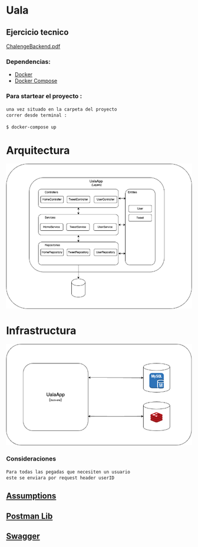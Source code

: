# Uala

## Ejercicio tecnico

[ChalengeBackend.pdf](Challenge%20Backend.pdf)

### Dependencias:

* [Docker](https://www.docker.com/)
* [Docker Compose](https://docs.docker.com/compose/)

### Para startear el proyecto :

```
una vez situado en la carpeta del proyecto 
correr desde terminal :

$ docker-compose up

```

# Arquitectura

![Arquitectura](images/arquitectura-capas.png "Arquitectura")

# Infrastructura

![Infrastructura](images/infrastructura.png "Infrastructura")

### Consideraciones

```
Para todas las pegadas que necesiten un usuario 
este se enviara por request header userID

```

## [Assumptions](business.txt)

## [Postman Lib](postmanLib.json)

## [Swagger](http://localhost:8080/swagger-ui/index.html)
